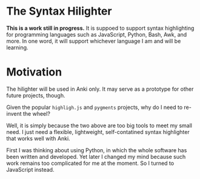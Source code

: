 # The Syntax Hilighter
**This is a work still in progress.** It is suppoed to support syntax highlighting for programming languages such as JavaScript, Python, Bash, Awk, and more. In one word, it will support whichever language I am and will be learning.

# Motivation
The hilighter will be used in Anki only. It may serve as a prototype for other future projects, though.

Given the popular `highligh.js` and `pygments` projects, why do I need to re-invent the wheel?

Well, it is simply because the two above are too big tools to meet my small need. I just need a flexible, lightweight, self-contatined syntax highlighter that works well with Anki.

First I was thinking about using Python, in which the whole software has been written and developed. Yet later I changed my mind because such work remains too complicated for me at the moment. So I turned to JavaScript instead.
